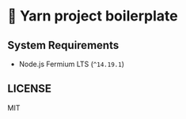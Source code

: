 # 📄 Yarn project boilerplate

## System Requirements

- Node.js Fermium LTS (`^14.19.1`)

## LICENSE

MIT
